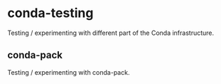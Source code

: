 # conda-testing
Testing / experimenting with different part of the Conda infrastructure.

## conda-pack
Testing / experimenting with conda-pack.
